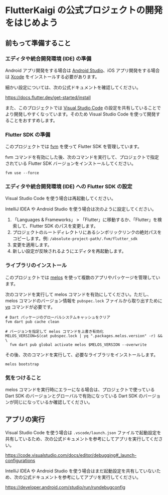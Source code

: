 # FlutterKaigi の公式プロジェクトの開発をはじめよう

## 前もって準備すること

### エディタや統合開発環境 (IDE) の準備

Android アプリ開発をする場合は [Android Studio]、iOS アプリ開発をする場合は [Xcode] をインストールする必要があります。

細かい設定については、次の公式ドキュメントを確認してください。

<https://docs.flutter.dev/get-started/install>

また、このプロジェクトでは [Visual Studio Code] の設定を共有していることでより開発しやすくなっています。そのため Visual Studio Code を使って開発することをおすすめします。

### Flutter SDK の準備

このプロジェクトでは [fvm] を使って Flutter SDK を管理しています。

fvm コマンドを有効にした後、次のコマンドを実行して、プロジェクトで指定されている Flutter SDK バージョンをインストールしてください。

```shell
fvm use --force
```

### エディタや統合開発環境 (IDE) への Flutter SDK の設定

Visual Studio Code を使う場合は再起動してください。

IntelliJ IDEA や Android Studio を使う場合は次のように設定してください。

1. 「Languages & Frameworks」 > 「Flutter」に移動するか、「Flutter」を検索して、Flutter SDK のパスを変更します。
2. プロジェクトのルートディレクトリにあるシンボリックリンクの絶対パスをコピーします。例: `/absolute-project-path/.fvm/flutter_sdk`
3. 変更を適用します。
4. 新しい設定が反映されるようにエディタを再起動します。

### ライブラリのインストール

このプロジェクトでは [melos] を使って複数のアプリやパッケージを管理しています。

次のコマンドを実行して melos コマンドを有効にしてください。ただし、melos コマンドのバージョン情報を `pubspec.lock` ファイルから取り出すために [yq] コマンドが必要です。

```shell
# Dart パッケージのグローバルシステムキャッシュをクリア
fvm dart pub cache clean

# バージョンを指定して melos コマンドを上書き有効化
MELOS_VERSION=$(cat pubspec.lock | yq ".packages.melos.version" -r) && \
  fvm dart pub global activate melos $MELOS_VERSION --overwrite
```

その後、次のコマンドを実行して、必要なライブラリをインストールします。

```shell
melos bootstrap
```

### 気をつけること

melos コマンドを実行時にエラーになる場合は、プロジェクトで使っている Dart SDK のバージョンとグローバルで有効になっている Dart SDK のバージョンが同じになっているか確認してください。

## アプリの実行

Visual Studio Code を使う場合は `.vscode/launch.json` ファイルで起動設定を共有しているため、次の公式ドキュメントを参考にしてアプリを実行してください。

<https://code.visualstudio.com/docs/editor/debugging#_launch-configurations>

IntelliJ IDEA や Android Studio を使う場合はまだ起動設定を共有していないため、次の公式ドキュメントを参考にしてアプリを実行してください。

<https://developer.android.com/studio/run/rundebugconfig>

<!-- Links -->

[Android Studio]: https://developer.android.com/studio

[Visual Studio Code]: https://code.visualstudio.com/

[Xcode]: https://developer.apple.com/xcode/

[fvm]: https://fvm.app/

[melos]: https://melos.invertase.dev/

[yq]: https://github.com/mikefarah/yq

